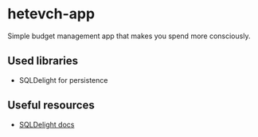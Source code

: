 # hetevch-app

Simple budget management app that makes you spend more consciously.

## Used libraries

- SQLDelight for persistence

## Useful resources

- [SQLDelight docs](https://cashapp.github.io/sqldelight/2.0.0-alpha05/multiplatform_sqlite/)
